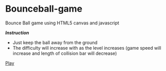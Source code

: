 # Bounceball-game
Bounce Ball game using HTML5 canvas and javascript

**_Instruction_**
- Just keep the ball away from the ground
- The difficulty will increase with as the level increases (game speed will increase and length of collision bar will decrease)

[Play](https://mondal10.github.io/Bounceball-game/)
